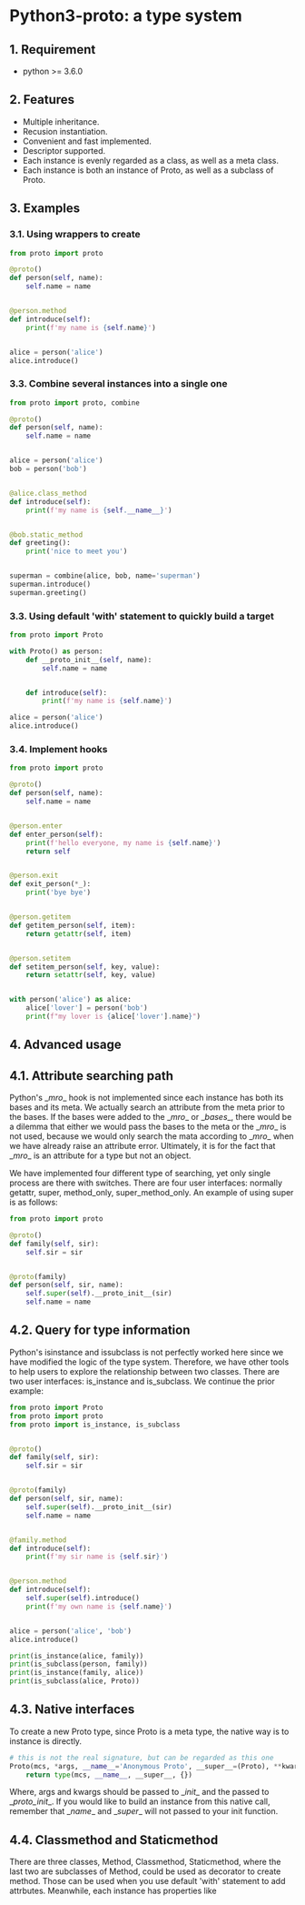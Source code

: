 # Python3-proto: a type system
## 1. Requirement
+ python >= 3.6.0

## 2. Features
+ Multiple inheritance.
+ Recusion instantiation.
+ Convenient and fast implemented.
+ Descriptor supported.
+ Each instance is evenly regarded as a class, as well as a meta class.
+ Each instance is both an instance of Proto, as well as a subclass of Proto.

## 3. Examples
### 3.1. Using wrappers to create
```python
from proto import proto

@proto()
def person(self, name):
    self.name = name


@person.method
def introduce(self):
    print(f'my name is {self.name}')


alice = person('alice')
alice.introduce()
```
### 3.3. Combine several instances into a single one
``` python
from proto import proto, combine

@proto()
def person(self, name):
    self.name = name


alice = person('alice')
bob = person('bob')


@alice.class_method
def introduce(self):
    print(f'my name is {self.__name__}')


@bob.static_method
def greeting():
    print('nice to meet you')


superman = combine(alice, bob, name='superman')
superman.introduce()
superman.greeting()
```
 
### 3.3. Using default 'with' statement to quickly build a target
``` python
from proto import Proto

with Proto() as person:
    def __proto_init__(self, name):
        self.name = name


    def introduce(self):
        print(f'my name is {self.name}')

alice = person('alice')
alice.introduce()
```

### 3.4. Implement hooks
``` python
from proto import proto

@proto()
def person(self, name):
    self.name = name


@person.enter
def enter_person(self):
    print(f'hello everyone, my name is {self.name}')
    return self


@person.exit
def exit_person(*_):
    print('bye bye')


@person.getitem
def getitem_person(self, item):
    return getattr(self, item)


@person.setitem
def setitem_person(self, key, value):
    return setattr(self, key, value)


with person('alice') as alice:
    alice['lover'] = person('bob')
    print(f"my lover is {alice['lover'].name}")
```

## 4. Advanced usage
## 4.1. Attribute searching path
Python's \__mro__ hook is not implemented since each instance has both its bases and its meta. We actually search an attribute from the meta prior to the bases. If the bases were added to the \__mro__ or \__bases__, there would be a dilemma that either we would pass the bases to the meta or the \__mro__ is not used, because we would only search the mata  according to \__mro__ when we have already raise an attribute error. Ultimately, it is for the fact that \__mro__ is an attribute for a type but not an object.

We have implemented four different type of searching, yet only single process are there with switches. There are four user interfaces: normally getattr, super, method_only, super_method_only. An example of using super is as follows:
``` python
from proto import proto

@proto()
def family(self, sir):
    self.sir = sir


@proto(family)
def person(self, sir, name):
    self.super(self).__proto_init__(sir)
    self.name = name
```

## 4.2. Query for type information

Python's isinstance and issubclass is not perfectly worked here since we have modified the logic of the type system. Therefore, we have other tools to help users to explore the relationship between two classes. There are two user interfaces: is_instance and is_subclass. We continue the prior example:
``` python
from proto import Proto
from proto import proto
from proto import is_instance, is_subclass


@proto()
def family(self, sir):
    self.sir = sir


@proto(family)
def person(self, sir, name):
    self.super(self).__proto_init__(sir)
    self.name = name


@family.method
def introduce(self):
    print(f'my sir name is {self.sir}')


@person.method
def introduce(self):
    self.super(self).introduce()
    print(f'my own name is {self.name}')


alice = person('alice', 'bob')
alice.introduce()

print(is_instance(alice, family))
print(is_subclass(person, family))
print(is_instance(family, alice))
print(is_subclass(alice, Proto))
```

## 4.3. Native interfaces
To create a new Proto type, since Proto is a meta type, the native way is to instance is directly.
``` python
# this is not the real signature, but can be regarded as this one
Proto(mcs, *args, __name__='Anonymous Proto', __super__=(Proto), **kwargs):
	return type(mcs, __name__, __super__, {})
```
Where, args and kwargs should be passed to \__init__ and the passed to \__proto_init__. If you would like to build an instance from this native call, remember that \__name__ and \__super__ will not passed to your init function.

## 4.4. Classmethod and Staticmethod
There are three classes, Method, Classmethod, Staticmethod, where the last two are subclasses of Method, could be used as decorator to create method. Those can be used when you use default 'with' statement to add attrbutes.
Meanwhile, each instance has properties like